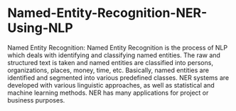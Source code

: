 # Named-Entity-Recognition-NER-Using-NLP
Named Entity Recognition: Named Entity Recognition is the process of NLP which deals with identifying and classifying named entities. The raw and structured text is taken and named entities are classified into persons, organizations, places, money, time, etc. Basically, named entities are identified and segmented into various predefined classes.  NER systems are developed with various linguistic approaches, as well as statistical and machine learning methods. NER has many applications for project or business purposes.
